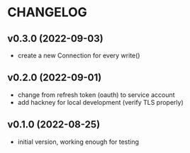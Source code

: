 # CHANGELOG

## v0.3.0 (2022-09-03)
  * create a new Connection for every write()

## v0.2.0 (2022-09-01)
  * change from refresh token (oauth) to service account
  * add hackney for local development (verify TLS properly)

## v0.1.0 (2022-08-25)
  * initial version, working enough for testing
